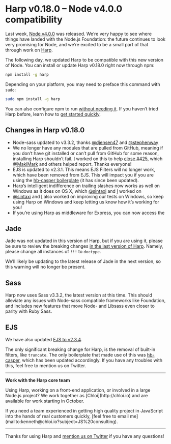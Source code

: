 # Harp v0.18.0 – Node v4.0.0 compatibility

Last week, [Node v4.0.0](https://nodejs.org/en/blog/release/v4.0.0/) was released. We’re very happy to see where things have landed with the Node.js Foundation: the future continues to look very promising for Node, and we’re excited to be a small part of that through work on [Harp](https://github.com/sintaxi/harp).

The following day, we updated Harp to be compatible with this new version of Node. You can install or update Harp v0.18.0 right now through npm:

```sh
npm install -g harp
```

Depending on your platform, you may need to preface this command with `sudo`:

```sh
sudo npm install -g harp
```

You can also configure npm to run [without needing it](https://docs.npmjs.com/getting-started/fixing-npm-permissions). If you haven’t tried Harp before, learn how to [get started quickly](https://harp.rip/docs/quick-start).

## Changes in Harp v0.18.0

- Node-sass updated to v3.3.2, thanks [@djensen47](https://github.com/djensen47) and [@stephenway](https://github.com/stephenway)
- We no longer have any modules that are pulled from GitHub, meaning if you don’t have git installed or can’t pull from GitHub for some reason, installing Harp shouldn’t fail. [I](https://github.com/kennethormandy) worked on this to help [close #425](https://github.com/sintaxi/harp/issues/425), which [@MakiMark](https://github.com/MakiMark) and others helped report. Thanks everyone!
- EJS is updated to v2.3.1. This means EJS Filters will no longer work, which have been removed from EJS. This will impact you if you are using the [hb-casper boilerplate](https://github.com/kennethormandy/hb-casper) (it has since been updated).
- Harp’s intelligent indifference on trailing slashes now works as well on Windows as it does on OS X, which [@sintaxi](https://github.com/sintaxi) and [I](https://github.com/kennethormandy) worked on
- [@sintaxi](https://github.com/sintaxi) and [I](https://github.com/kennethormandy) also worked on improving our tests on Windows, so keep using Harp on Windows and keep letting us know how it’s working for you!
- If you’re using Harp as middleware for Express, you can now access the

## Jade

Jade was not updated in this version of Harp, but if you are using it, please be sure to review the breaking changes [in the last version of Harp](/blog/v0-17-0#jade). Namely, please change all instances of `!!!` to `doctype`.

We’ll likely be updating to the latest release of Jade in the next version, so this warning will no longer be present.

## Sass

Harp now uses Sass v3.3.2, the latest version at this time. This should alleviate any issues with Node-sass compatible frameworks like Foundation, and includes new features that move Node- and Libsass even closer to parity with Ruby Sass.

## EJS

We have also updated [EJS to v2.3.4](https://github.com/mde/ejs/releases/tag/v2.3.4).

The only significant breaking change for Harp, is the removal of built-in filters, like `truncate`. The only boilerplate that made use of this was [hb-casper](https://github.com/kennethormandy/hb-casper), which has been updated accordingly. If you have any troubles with this, feel free to mention us on Twitter.

***

<div class="panel"><strong>Work with the Harp core team</strong><p>Using Harp, working on a front-end application, or involved in a large Node.js project? We work together as [Chloi](http://chloi.io) and are available for work starting in October.</p><p>If you need a team experienced in getting high quality project in JavaScript into the hands of real customers quickly, [feel free to email me](mailto:kenneth@chloi.io?subject=JS%20consulting).</p></div>

***

Thanks for using Harp and [mention us on Twitter](https://twitter.com/harpwebserver) if you have any questions!
